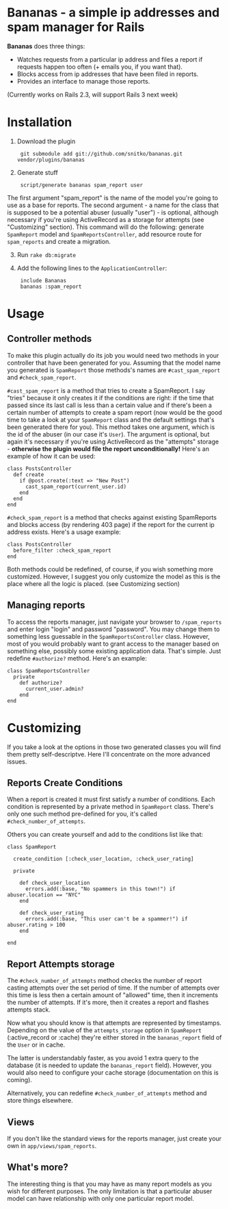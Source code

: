 Bananas - a simple ip addresses and spam manager for Rails 
==========================================================

**Bananas** does three things:
  *  Watches requests from a particular ip address and files a report if requests happen too often
  (+ emails you, if you want that).
  *  Blocks access from ip addresses that have been filed in reports.
  *  Provides an interface to manage those reports.

(Currently works on Rails 2.3, will support Rails 3 next week)

Installation
============
1. Download the plugin

        git submodule add git://github.com/snitko/bananas.git vendor/plugins/bananas

2. Generate stuff

        script/generate bananas spam_report user

  The first argument "spam_report" is the name of the model you're going to use as a base for reports.
  The second argument - a name for the class that is supposed to be a potential abuser (usually "user") -
  is optional, although necessary if you're using ActiveRecord as a storage for attempts (see "Customizing" section).
  This command will do the following: generate `SpamReport` model and `SpamReportsController`,
  add resource route for `spam_reports` and create a migration.

3. Run `rake db:migrate`

4. Add the following lines to the `ApplicationController`:

        include Bananas
        bananas :spam_report

Usage
=====

Controller methods
------------------

To make this plugin actually do its job you would need two methods in your controller that have been
generated for you. Assuming that the model name you generated is `SpamReport` those methods's
names are `#cast_spam_report` and `#check_spam_report`.

`#cast_spam_report` is a method that tries to create a SpamReport.
I say "tries" because it only creates it if the conditions are right: if the time that
passed since its last call is less than a certain value and if there's been a certain number
of attempts to create a spam report (now would be the good time to take a look at your `SpamReport`
class and the default settings that's been generated there for you). This method takes one argument,
which is the id of the abuser (in our case it's `User`). The argument is optional, but again it's necessary
if you're using ActiveRecord as the "attempts" storage - **otherwise the plugin would file the report
unconditionally!** Here's an example of how it can be used:

    class PostsController
      def create
        if @post.create(:text => "New Post")
          cast_spam_report(current_user.id)
        end
      end
    end

`#check_spam_report` is a method that checks against existing SpamReports and blocks
access (by rendering 403 page) if the report for the current ip address exists. Here's a usage example:

    class PostsController
      before_filter :check_spam_report
    end

Both methods could be redefined, of course, if you wish something more customized. However,
I suggest you only customize the model as this is the place where all the logic is placed.
(see Customizing section)

Managing reports
----------------

To access the reports manager, just navigate your browser to `/spam_reports` and enter
login "login" and password "password". You may change them to something less guessable
in the `SpamReportsController` class. However, most of you would probably want to grant
access to the manager based on something else, possibly some existing application data.
That's simple. Just redefine `#authorize?` method. Here's an example:

    class SpamReportsController
      private
        def authorize?
          current_user.admin?
        end
    end

Customizing
===========

If you take a look at the options in those two generated classes you will find them
pretty self-descriptve. Here I'll concentrate on the more advanced issues.

Reports Create Conditions
--------------------------

When a report is created it must first satisfy a number of conditions.
Each condition is represented by a private method in `SpamReport` class.
There's only one such method pre-defined for you, it's called `#check_number_of_attempts`.

Others you can create yourself and add to the conditions list like that:

    class SpamReport

      create_condition [:check_user_location, :check_user_rating]

      private

        def check_user_location
          errors.add(:base, "No spammers in this town!") if abuser.location == "NYC"
        end

        def check_user_rating
          errors.add(:base, "This user can't be a spammer!") if abuser.rating > 100
        end

    end


Report Attempts storage
-----------------------

The `#check_number_of_attempts` method checks the number of report casting attempts
over the set period of time. If the number of attempts over this time is less then
a certain amount of "allowed" time, then it increments the number of attempts. If it's more,
then it creates a report and flashes attempts stack.

Now what you should know is that attempts are represented by timestamps.
Depending on the value of the `attempts_storage` option in `SpamReport` (:active_record or :cache) 
they're either stored in the `bananas_report` field of the `User` or in cache.

The latter is understandably faster, as you avoid 1 extra query to the database
(it is needed to update the `bananas_report` field). However, you would also need to configure your
cache storage (documentation on this is coming).

Alternatively, you can redefine `#check_number_of_attempts` method and store things
elsewhere.


Views
-----

If you don't like the standard views for the reports manager, just create
your own in `app/views/spam_reports`.


What's more?
------------
The interesting thing is that you may have as many report models as you wish
for different purposes. The only limitation is that a particular abuser model
can have relationship with only one particular report model.
